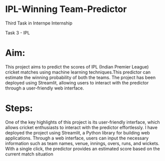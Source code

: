 # IPL-Winning Team-Predictor

Third Task in Internpe Internship

Task 3 - IPL 

# Aim: 

This project aims to predict the scores of IPL (Indian Premier League) cricket matches using machine learning techniques.This predictor can estimate the winning probability of both the teams. The project has been deployed using Streamlit, allowing users to interact with the predictor through a user-friendly web interface.

# Steps:



One of the key highlights of this project is its user-friendly interface, which allows cricket enthusiasts to interact with the predictor effortlessly. I have deployed the project using Streamlit, a Python library for building web applications. Through a web interface, users can input the necessary information such as team names, venue, innings, overs, runs, and wickets. With a single click, the predictor provides an estimated score based on the current match situation
